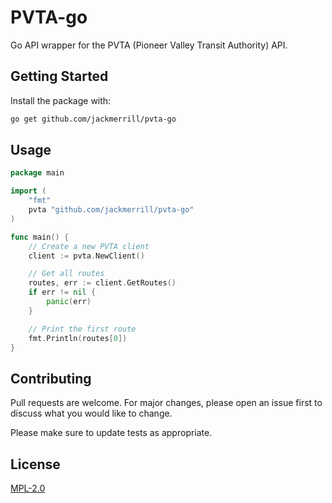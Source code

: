 # PVTA-go

Go API wrapper for the PVTA (Pioneer Valley Transit Authority) API.

## Getting Started

Install the package with:

```bash
go get github.com/jackmerrill/pvta-go
```

## Usage

```go
package main

import (
    "fmt"
    pvta "github.com/jackmerrill/pvta-go"
)

func main() {
    // Create a new PVTA client
    client := pvta.NewClient()

    // Get all routes
    routes, err := client.GetRoutes()
    if err != nil {
        panic(err)
    }

    // Print the first route
    fmt.Println(routes[0])
}
```

## Contributing

Pull requests are welcome. For major changes, please open an issue first to discuss what you would like to change.

Please make sure to update tests as appropriate.

## License

[MPL-2.0](https://choosealicense.com/licenses/mpl-2.0/)